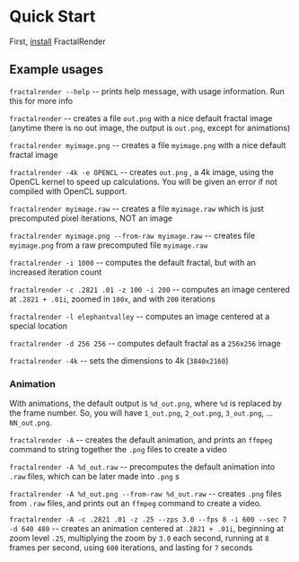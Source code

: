 # Quick Start

First, [install](./#/installing) FractalRender


## Example usages

`fractalrender --help` -- prints help message, with usage information. Run this for more info

`fractalrender` -- creates a file `out.png` with a nice default fractal image (anytime there is no out image, the output is `out.png`, except for animations)

`fractalrender myimage.png` -- creates a file `myimage.png` with a nice default fractal image

`fractalrender -4k -e OPENCL` -- creates `out.png` , a 4k image, using the OpenCL kernel to speed up calculations. You will be given an error if not compiled with OpenCL support.

`fractalrender myimage.raw` -- creates a file `myimage.raw` which is just precomputed pixel iterations, NOT an image

`fractalrender myimage.png --from-raw myimage.raw` -- creates file `myimage.png` from a raw precomputed file `myimage.raw`

`fractalrender -i 1000` -- computes the default fractal, but with an increased iteration count

`fractalrender -c .2821 .01 -z 100 -i 200` -- computes an image centered at `.2821 + .01i`, zoomed in `100x`, and with `200` iterations

`fractalrender -l elephantvalley` -- computes an image centered at a special location

`fractalrender -d 256 256` -- computes default fractal as a `256x256` image

`fractalrender -4k` -- sets the dimensions to 4k (`3840x2160`)

### Animation

With animations, the default output is `%d_out.png`, where `%d` is replaced by the frame number. So, you will have `1_out.png`, `2_out.png`, `3_out.png`, ... `NN_out.png`.

`fractalrender -A` -- creates the default animation, and prints an `ffmpeg` command to string together the `.png` files to create a video

`fractalrender -A %d_out.raw` -- precomputes the default animation into `.raw` files, which can be later made into `.png` s

`fractalrender -A %d_out.png --from-raw %d_out.raw` -- creates `.png` files from `.raw` files, and prints out an `ffmpeg` command to create a video.

`fractalrender -A -c .2821 .01 -z .25 --zps 3.0 --fps 8 -i 600 --sec 7 -d 640 480` -- creates an animation centered at `.2821 + .01i`, beginning at zoom level `.25`, multiplying the zoom by `3.0` each second, running at `8` frames per second, using `600` iterations, and lasting for `7` seconds





